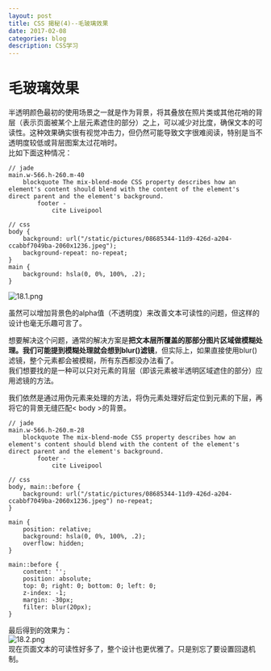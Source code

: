 ```yaml
---
layout: post
title: CSS 揭秘(4)--毛玻璃效果   
date: 2017-02-08
categories: blog
description: CSS学习
---
```



# 毛玻璃效果       
半透明颜色最初的使用场景之一就是作为背景，将其叠放在照片类或其他花哨的背层（表示页面被某个上层元素遮住的部分）之上，可以减少对比度，确保文本的可读性。这种效果确实很有视觉冲击力，但仍然可能导致文字很难阅读，特别是当不透明度较低或背层图案太过花哨时。       
比如下面这种情况：       

```
// jade
main.w-566.h-260.m-40
	blockquote The mix-blend-mode CSS property describes how an element's content should blend with the content of the element's direct parent and the element's background.
		footer - 
			cite Liveipool

// css
body {
	background: url("/static/pictures/08685344-11d9-426d-a204-ccabbf7049ba-2060x1236.jpeg");
	background-repeat: no-repeat;
}
main {
	background: hsla(0, 0%, 100%, .2);
}
```
![18.1.png](http://upload-images.jianshu.io/upload_images/3001083-818ab24070cd26e1.png?imageMogr2/auto-orient/strip%7CimageView2/2/w/1240)       

虽然可以增加背景色的alpha值（不透明度）来改善文本可读性的问题，但这样的设计也毫无乐趣可言了。       

想要解决这个问题，通常的解决方案是**把文本层所覆盖的那部分图片区域做模糊处理。**我们可能提到模糊处理就会想到**blur()滤镜**，但实际上，如果直接使用blur()滤镜，整个元素都会被模糊，所有东西都没办法看了。       
我们想要找的是一种可以只对元素的背层（即该元素被半透明区域遮住的部分）应用滤镜的方法。       

我们依然是通过用伪元素来处理的方法，将伪元素处理好后定位到元素的下层，再将它的背景无缝匹配< body >的背景。       

```
// jade
main.w-566.h-260.m-28
	blockquote The mix-blend-mode CSS property describes how an element's content should blend with the content of the element's direct parent and the element's background.
		footer - 
			cite Liveipool

// css
body, main::before {
	background: url("/static/pictures/08685344-11d9-426d-a204-ccabbf7049ba-2060x1236.jpeg") no-repeat;
}

main {
	position: relative;
	background: hsla(0, 0%, 100%, .2);
	overflow: hidden;
}

main::before {
	content: '';
	position: absolute;
	top: 0; right: 0; bottom: 0; left: 0;
	z-index: -1;
	margin: -30px;
	filter: blur(20px);
}
``` 
最后得到的效果为：       
![18.2.png](http://upload-images.jianshu.io/upload_images/3001083-bf65baaada7fd56a.png?imageMogr2/auto-orient/strip%7CimageView2/2/w/1240)       
现在页面文本的可读性好多了，整个设计也更优雅了。只是别忘了要设置回退机制。       